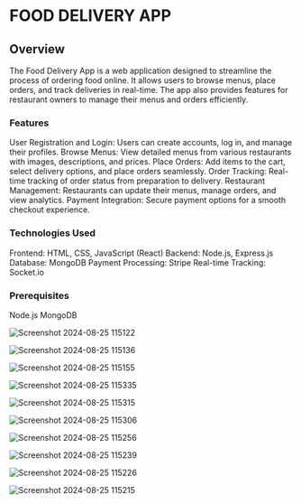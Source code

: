 # FOOD DELIVERY APP

## Overview
The Food Delivery App is a web application designed to streamline the process of ordering food online. It allows users to browse menus, place orders, and track deliveries in real-time. The app also provides features for restaurant owners to manage their menus and orders efficiently.

### Features
User Registration and Login: Users can create accounts, log in, and manage their profiles.
Browse Menus: View detailed menus from various restaurants with images, descriptions, and prices.
Place Orders: Add items to the cart, select delivery options, and place orders seamlessly.
Order Tracking: Real-time tracking of order status from preparation to delivery.
Restaurant Management: Restaurants can update their menus, manage orders, and view analytics.
Payment Integration: Secure payment options for a smooth checkout experience.

### Technologies Used
Frontend: HTML, CSS, JavaScript (React)
Backend: Node.js, Express.js
Database: MongoDB
Payment Processing: Stripe
Real-time Tracking: Socket.io

### Prerequisites
Node.js
MongoDB




![Screenshot 2024-08-25 115122](https://github.com/user-attachments/assets/b09392e6-944e-4552-9c5d-28bb667f7d31)

![Screenshot 2024-08-25 115136](https://github.com/user-attachments/assets/b7dfb9c4-61de-498d-b86c-9b7a971fadb7)



![Screenshot 2024-08-25 115155](https://github.com/user-attachments/assets/82754b49-8678-4cd7-a87b-e22e3e321071)

![Screenshot 2024-08-25 115335](https://github.com/user-attachments/assets/1326f17c-7b20-4803-a456-dc9ca571b98f)

![Screenshot 2024-08-25 115315](https://github.com/user-attachments/assets/8c43e8bc-e6d4-4760-9ddd-945b4ac685cd)

![Screenshot 2024-08-25 115306](https://github.com/user-attachments/assets/77e5df2c-2ee0-47bc-a3ff-a1f96182f610)

![Screenshot 2024-08-25 115256](https://github.com/user-attachments/assets/136f698b-34a7-4a9f-a51f-68d4cfbcd4b2)

![Screenshot 2024-08-25 115239](https://github.com/user-attachments/assets/2ec3c663-d023-4326-a337-3459a3c08e7d)

![Screenshot 2024-08-25 115226](https://github.com/user-attachments/assets/57caab54-9e8d-4147-96c0-f6776a4c4f45)

![Screenshot 2024-08-25 115215](https://github.com/user-attachments/assets/b26cd8ad-5b65-4f27-af11-506c680279ba)
